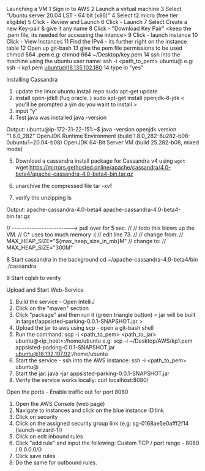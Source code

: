 Launching a VM
1 Sign in to AWS
2 Launch a virtual machine
3 Select "Ubuntu server 20.04 LST - 64 bit (x86)"
4 Select t2.micro (free tier eligible)
5 Click - Review and Launch
6 Click - Launch
<A ghetto dialogue will appear asking how you want to auth>
7 Select Create a new Key-pair & give it any name
8 Click - "Download Key Pair"
<keep the .pem file, its needed for accessing the intance>
9 Click - launch instance
10 Click - View Instances
11 Find the IPv4 - its further right on the instance table
12 Open up git-bash
13 give the pem file permissions to be used
chmod 664 <path-to-file>.pem
e.g:  chmod 664 ~/Desktop/key.pem
14 ssh into the machine using the ubuntu user name:
ssh -i <path_to_pem> ubuntu@<public ipv4>
e.g: ssh -i kp1.pem ubuntu@18.135.102.180
14 type in "yes"

Installing Cassandra
1. update the linux ubuntu install repo
sudo apt-get update
2. install open-jdk8 (fuq oracle..)
sudo apt-get install openjdk-8-jdk
< you'll be prompted a y/n do you want to install >
3. input "y"
4. Test java was installed
java -version

Output:
ubuntu@ip-172-31-22-151:~$ java -version
openjdk version "1.8.0_282"
OpenJDK Runtime Environment (build 1.8.0_282-8u282-b08-0ubuntu1~20.04-b08)
OpenJDK 64-Bit Server VM (build 25.282-b08, mixed mode)

5. Download a cassandra install package for Cassandra v4 using `wget`
wget https://mirrors.gethosted.online/apache/cassandra/4.0-beta4/apache-cassandra-4.0-beta4-bin.tar.gz

6. unarchive the compressed file
tar -xvf

7. verify the unzipping
ls

Output:
apache-cassandra-4.0-beta4  apache-cassandra-4.0-beta4-bin.tar.gz

// ------------------------> pull over for 5 sec.
//
// todo this blows up the VM.
//      C* uses too much memory :(
// edit line 73.
//
// change from:
//     MAX_HEAP_SIZE="${max_heap_size_in_mb}M"
// change to:
//     MAX_HEAP_SIZE="300M"

8 Start cassandra in the background
cd ~/apache-cassandra-4.0-beta4/bin
./cassandra

9 Start cqlsh to verify

Upload and Start Web-Service
1. Build the service - Open IntelliJ
2. Click on the "maven" section
3. Click "package" and then run it (green triangle button)
< jar will be built in target/appsisted-parking-0.0.1-SNAPSHOT.jar >
4. Upload the jar to aws using scp - open a git-bash shell
5. Run the command:
scp -i <path_to_pem> <path_to_jar> ubuntu@<ip_host>:/home/ubuntu
e.g: scp -i ~/Desktop/AWS/kp1.pem appsisted-parking-0.0.1-SNAPSHOT.jar ubuntu@18.132.197.92:/home/ubuntu
6. Start the service - ssh into the AWS instance:
ssh -i <path_to_pem> ubuntu@<public ipv4>
7. Start the jar:
java -jar appsisted-parking-0.0.1-SNAPSHOT.jar
8. Verify the service works locally:
curl localhost:8080/

Open the ports - Enable traffic out for port 8080
1. Open the AWS Console (web page)
2. Navigate to instances and click on the blue instance ID link
3. Click on security
4. Click on the assigned security group link (e.g: sg-0168ae5e0afff2f14 (launch-wizard-1))
5. Click on edit inbound rules
6. Click "add rule" and input the following: Custom TCP / port range - 8080 / 0.0.0.0/0
7. Click save rules
8. Do the same for outbound rules.

 
